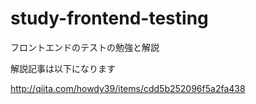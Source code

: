 # study-frontend-testing
フロントエンドのテストの勉強と解説

解説記事は以下になります

http://qiita.com/howdy39/items/cdd5b252096f5a2fa438